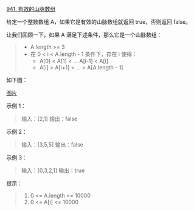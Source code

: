 [941. 有效的山脉数组](https://leetcode-cn.com/problems/valid-mountain-array/)

给定一个整数数组 A，如果它是有效的山脉数组就返回 true，否则返回 false。

让我们回顾一下，如果 A 满足下述条件，那么它是一个山脉数组：

> * A.length >= 3
> * 在 0 < i < A.length - 1 条件下，存在 i 使得： 
>    * A[0] < A[1] < ... A[i-1] < A[i] 
>    * A[i] > A[i+1] > ... > A[A.length - 1]

如下图：

[图片](./2.png)

示例 1：

> 输入：[2,1]
> 输出：false

示例 2：

> 输入：[3,5,5]
输出：false

示例 3：

>输入：[0,3,2,1]
输出：true

提示：

> 1.    0 <= A.length <= 10000
> 2.    0 <= A[i] <= 10000 
